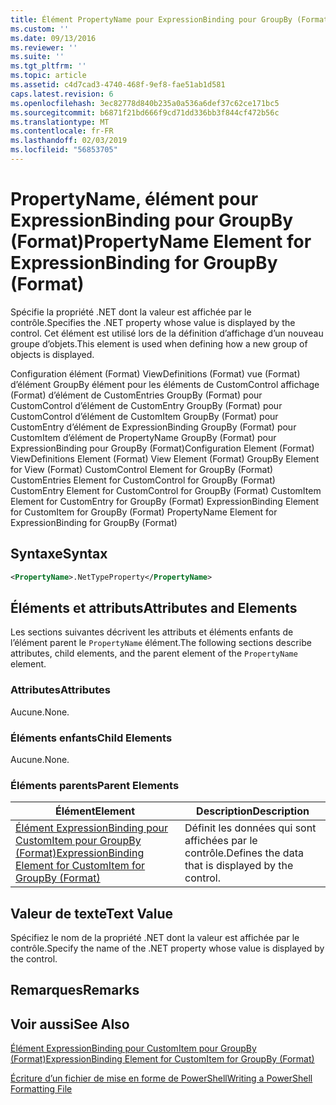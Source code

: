 ```yaml
---
title: Élément PropertyName pour ExpressionBinding pour GroupBy (Format) | Microsoft Docs
ms.custom: ''
ms.date: 09/13/2016
ms.reviewer: ''
ms.suite: ''
ms.tgt_pltfrm: ''
ms.topic: article
ms.assetid: c4d7cad3-4740-468f-9ef8-fae51ab1d581
caps.latest.revision: 6
ms.openlocfilehash: 3ec82778d840b235a0a536a6def37c62ce171bc5
ms.sourcegitcommit: b6871f21bd666f9cd71dd336bb3f844cf472b56c
ms.translationtype: MT
ms.contentlocale: fr-FR
ms.lasthandoff: 02/03/2019
ms.locfileid: "56853705"
---
```

# <a name="propertyname-element-for-expressionbinding-for-groupby-format"></a><span data-ttu-id="d08f2-102">PropertyName, élément pour ExpressionBinding pour GroupBy (Format)</span><span class="sxs-lookup"><span data-stu-id="d08f2-102">PropertyName Element for ExpressionBinding for GroupBy (Format)</span></span>

<span data-ttu-id="d08f2-103">Spécifie la propriété .NET dont la valeur est affichée par le contrôle.</span><span class="sxs-lookup"><span data-stu-id="d08f2-103">Specifies the .NET property whose value is displayed by the control.</span></span> <span data-ttu-id="d08f2-104">Cet élément est utilisé lors de la définition d’affichage d’un nouveau groupe d’objets.</span><span class="sxs-lookup"><span data-stu-id="d08f2-104">This element is used when defining how a new group of objects is displayed.</span></span>

<span data-ttu-id="d08f2-105">Configuration élément (Format) ViewDefinitions (Format) vue (Format) d’élément GroupBy élément pour les éléments de CustomControl affichage (Format) d’élément de CustomEntries GroupBy (Format) pour CustomControl d’élément de CustomEntry GroupBy (Format) pour CustomControl d’élément de CustomItem GroupBy (Format) pour CustomEntry d’élément de ExpressionBinding GroupBy (Format) pour CustomItem d’élément de PropertyName GroupBy (Format) pour ExpressionBinding pour GroupBy (Format)</span><span class="sxs-lookup"><span data-stu-id="d08f2-105">Configuration Element (Format) ViewDefinitions Element (Format) View Element (Format) GroupBy Element for View (Format) CustomControl Element for GroupBy (Format) CustomEntries Element for CustomControl for GroupBy (Format) CustomEntry Element for CustomControl for GroupBy (Format) CustomItem Element for CustomEntry for GroupBy (Format) ExpressionBinding Element for CustomItem for GroupBy (Format) PropertyName Element for ExpressionBinding for GroupBy (Format)</span></span>

## <a name="syntax"></a><span data-ttu-id="d08f2-106">Syntaxe</span><span class="sxs-lookup"><span data-stu-id="d08f2-106">Syntax</span></span>

```xml
<PropertyName>.NetTypeProperty</PropertyName>
```

## <a name="attributes-and-elements"></a><span data-ttu-id="d08f2-107">Éléments et attributs</span><span class="sxs-lookup"><span data-stu-id="d08f2-107">Attributes and Elements</span></span>

<span data-ttu-id="d08f2-108">Les sections suivantes décrivent les attributs et éléments enfants de l’élément parent le `PropertyName` élément.</span><span class="sxs-lookup"><span data-stu-id="d08f2-108">The following sections describe attributes, child elements, and the parent element of the `PropertyName` element.</span></span>

### <a name="attributes"></a><span data-ttu-id="d08f2-109">Attributes</span><span class="sxs-lookup"><span data-stu-id="d08f2-109">Attributes</span></span>

<span data-ttu-id="d08f2-110">Aucune.</span><span class="sxs-lookup"><span data-stu-id="d08f2-110">None.</span></span>

### <a name="child-elements"></a><span data-ttu-id="d08f2-111">Éléments enfants</span><span class="sxs-lookup"><span data-stu-id="d08f2-111">Child Elements</span></span>

<span data-ttu-id="d08f2-112">Aucune.</span><span class="sxs-lookup"><span data-stu-id="d08f2-112">None.</span></span>

### <a name="parent-elements"></a><span data-ttu-id="d08f2-113">Éléments parents</span><span class="sxs-lookup"><span data-stu-id="d08f2-113">Parent Elements</span></span>

|<span data-ttu-id="d08f2-114">Élément</span><span class="sxs-lookup"><span data-stu-id="d08f2-114">Element</span></span>|<span data-ttu-id="d08f2-115">Description</span><span class="sxs-lookup"><span data-stu-id="d08f2-115">Description</span></span>|
|-------------|-----------------|
|[<span data-ttu-id="d08f2-116">Élément ExpressionBinding pour CustomItem pour GroupBy (Format)</span><span class="sxs-lookup"><span data-stu-id="d08f2-116">ExpressionBinding Element for CustomItem for GroupBy (Format)</span></span>](./expressionbinding-element-for-customitem-for-groupby-format.md)|<span data-ttu-id="d08f2-117">Définit les données qui sont affichées par le contrôle.</span><span class="sxs-lookup"><span data-stu-id="d08f2-117">Defines the data that is displayed by the control.</span></span>|

## <a name="text-value"></a><span data-ttu-id="d08f2-118">Valeur de texte</span><span class="sxs-lookup"><span data-stu-id="d08f2-118">Text Value</span></span>

<span data-ttu-id="d08f2-119">Spécifiez le nom de la propriété .NET dont la valeur est affichée par le contrôle.</span><span class="sxs-lookup"><span data-stu-id="d08f2-119">Specify the name of the .NET property whose value is displayed by the control.</span></span>

## <a name="remarks"></a><span data-ttu-id="d08f2-120">Remarques</span><span class="sxs-lookup"><span data-stu-id="d08f2-120">Remarks</span></span>

## <a name="see-also"></a><span data-ttu-id="d08f2-121">Voir aussi</span><span class="sxs-lookup"><span data-stu-id="d08f2-121">See Also</span></span>

[<span data-ttu-id="d08f2-122">Élément ExpressionBinding pour CustomItem pour GroupBy (Format)</span><span class="sxs-lookup"><span data-stu-id="d08f2-122">ExpressionBinding Element for CustomItem for GroupBy (Format)</span></span>](./expressionbinding-element-for-customitem-for-groupby-format.md)

[<span data-ttu-id="d08f2-123">Écriture d’un fichier de mise en forme de PowerShell</span><span class="sxs-lookup"><span data-stu-id="d08f2-123">Writing a PowerShell Formatting File</span></span>](./writing-a-powershell-formatting-file.md)
